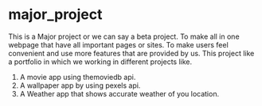 # major_project
This is a Major project or we can say a beta project.
To make all in one webpage that have all important pages or sites. To make users feel convenient and
use more features that are provided by us.
This project like a portfolio in which we working in different projects like.
                
  1. A movie app using themoviedb api.
  2. A wallpaper app by using pexels api.
  3. A Weather app that shows accurate weather of you location.
